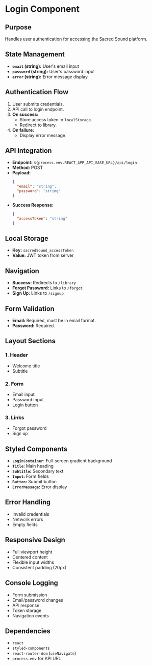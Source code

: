 # Login Component

## Purpose
Handles user authentication for accessing the Sacred Sound platform.

## State Management
- **`email` (string):** User's email input
- **`password` (string):** User's password input
- **`error` (string):** Error message display

## Authentication Flow
1. User submits credentials.
2. API call to login endpoint.
3. **On success:**
   - Store access token in `localStorage`.
   - Redirect to library.
4. **On failure:**
   - Display error message.

## API Integration
- **Endpoint:** `${process.env.REACT_APP_API_BASE_URL}/api/login`
- **Method:** POST
- **Payload:**
  ```json
  {
    "email": "string",
    "password": "string"
  }
  ```
- **Success Response:**
  ```json
  {
    "accessToken": "string"
  }
  ```

## Local Storage
- **Key:** `sacredSound_accessToken`
- **Value:** JWT token from server

## Navigation
- **Success:** Redirects to `/library`
- **Forgot Password:** Links to `/forgot`
- **Sign Up:** Links to `/signup`

## Form Validation
- **Email:** Required, must be in email format.
- **Password:** Required.

## Layout Sections
### 1. Header
- Welcome title
- Subtitle

### 2. Form
- Email input
- Password input
- Login button

### 3. Links
- Forgot password
- Sign up

## Styled Components
- **`LoginContainer`:** Full-screen gradient background
- **`Title`:** Main heading
- **`Subtitle`:** Secondary text
- **`Input`:** Form fields
- **`Button`:** Submit button
- **`ErrorMessage`:** Error display

## Error Handling
- Invalid credentials
- Network errors
- Empty fields

## Responsive Design
- Full viewport height
- Centered content
- Flexible input widths
- Consistent padding (20px)

## Console Logging
- Form submission
- Email/password changes
- API response
- Token storage
- Navigation events

## Dependencies
- `react`
- `styled-components`
- `react-router-dom` (`useNavigate`)
- `process.env` for API URL
